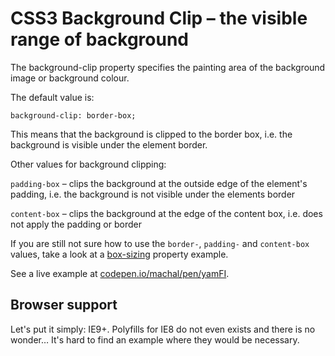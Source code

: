 CSS3 Background Clip – the visible range of background
======================================================

The background-clip property specifies the painting area of the background image
or background colour.

The default value is:

~~~~~~~~~~~~~~~~~~~~~~~~~~~~~~~~~~~~~~~~~~~~~~~~~~~~~~~~~~~~~~~~~~~~~~~~~~~~~~~~
background-clip: border-box;
~~~~~~~~~~~~~~~~~~~~~~~~~~~~~~~~~~~~~~~~~~~~~~~~~~~~~~~~~~~~~~~~~~~~~~~~~~~~~~~~

This means that the background is clipped to the border box, i.e. the background
is visible under the element border.

Other values for background clipping:

`padding-box` – clips the background at the outside edge of the element's
padding, i.e. the background is not visible under the elements border

`content-box` – clips the background at the edge of the content box, i.e. does
not apply the padding or border

If you are still not sure how to use the `border-`, `padding-` and `content-box`
values, take a look at a [box-sizing](<css3-box-sizing.md>) property example.

See a live example at
[codepen.io/machal/pen/yamFI](<http://codepen.io/machal/pen/yamFI>).

Browser support
---------------

Let's put it simply: IE9+. Polyfills for IE8 do not even exists and there is no
wonder… It's hard to find an example where they would be necessary.
